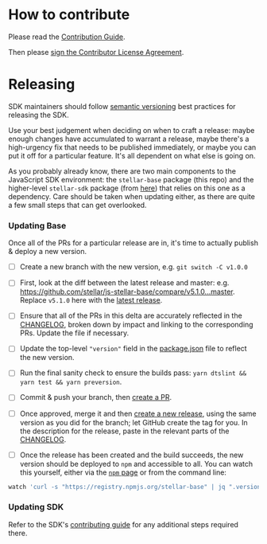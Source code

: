 # How to contribute

Please read the [Contribution Guide](https://github.com/stellar/docs/blob/master/CONTRIBUTING.md).

Then please [sign the Contributor License Agreement](https://docs.google.com/forms/d/1g7EF6PERciwn7zfmfke5Sir2n10yddGGSXyZsq98tVY/viewform?usp=send_form).



# Releasing
SDK maintainers should follow [semantic versioning](https://semver.org/) best practices for releasing the SDK. 

Use your best judgement when deciding on when to craft a release: maybe enough changes have accumulated to warrant a release, maybe there's a high-urgency fix that needs to be published immediately, or maybe you can put it off for a particular feature. It's all dependent on what else is going on.

As you probably already know, there are two main components to the JavaScript SDK environment: the `stellar-base` package (this repo) and the higher-level `stellar-sdk` package (from [here](https://github.com/stellar/js-stellar-sdk)) that relies on this one as a dependency. Care should be taken when updating either, as there are quite a few small steps that can get overlooked.

### Updating Base
Once all of the PRs for a particular release are in, it's time to actually publish & deploy a new version.

 - [ ] Create a new branch with the new version, e.g. `git switch -C v1.0.0`

 - [ ] First, look at the diff between the latest release and master: e.g. https://github.com/stellar/js-stellar-base/compare/v5.1.0...master. Replace `v5.1.0` here with the [latest release](https://github.com/stellar/js-stellar-base/releases/latest).

 - [ ] Ensure that all of the PRs in this delta are accurately reflected in the [CHANGELOG](./CHANGELOG.md), broken down by impact and linking to the corresponding PRs. Update the file if necessary.

 - [ ] Update the top-level `"version"` field in the [package.json](./package.json) file to reflect the new version.

 - [ ] Run the final sanity check to ensure the builds pass: `yarn dtslint && yarn test && yarn preversion`.

 - [ ] Commit & push your branch, then [create a PR](https://github.com/stellar/js-stellar-base/compare).

 - [ ] Once approved, merge it and then [create a new release](https://github.com/stellar/js-stellar-base/releases/new), using the same version as you did for the branch; let GitHub create the tag for you. In the description for the release, paste in the relevant parts of the [CHANGELOG](./CHANGELOG.md).

 - [ ] Once the release has been created and the build succeeds, the new version should be deployed to `npm` and accessible to all. You can watch this yourself, either via the [`npm` page](https://www.npmjs.com/package/stellar-base) or from the command line:

```bash
watch 'curl -s "https://registry.npmjs.org/stellar-base" | jq ".versions | keys | last"'
```

### Updating SDK
Refer to the SDK's [contributing guide](https://github.com/stellar/js-stellar-sdk/blob/master/CONTRIBUTING.md#Releasing) for any additional steps required there.
